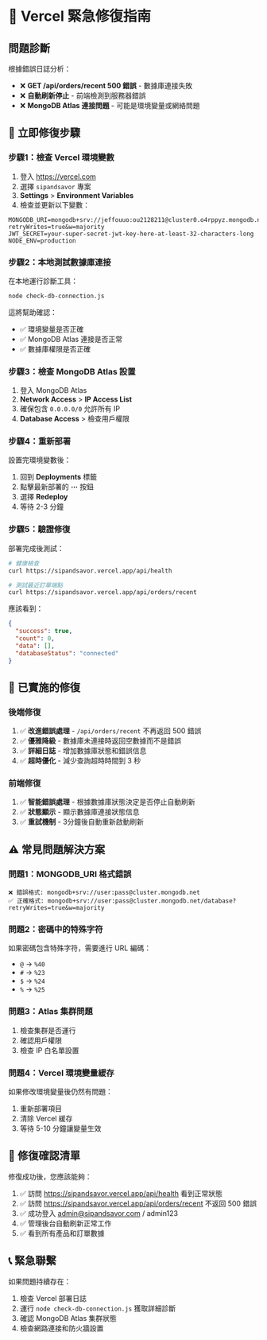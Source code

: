 # 🚨 Vercel 緊急修復指南

## 問題診斷

根據錯誤日誌分析：
- ❌ **GET /api/orders/recent 500 錯誤** - 數據庫連接失敗
- ❌ **自動刷新停止** - 前端檢測到服務器錯誤
- ❌ **MongoDB Atlas 連接問題** - 可能是環境變量或網絡問題

## 🔧 立即修復步驟

### 步驟1：檢查 Vercel 環境變數

1. 登入 https://vercel.com
2. 選擇 `sipandsavor` 專案
3. **Settings** > **Environment Variables**
4. 檢查並更新以下變數：

```
MONGODB_URI=mongodb+srv://jeffouuo:ou2128211@cluster0.o4rppyz.mongodb.net/sipandsavor?retryWrites=true&w=majority
JWT_SECRET=your-super-secret-jwt-key-here-at-least-32-characters-long
NODE_ENV=production
```

### 步驟2：本地測試數據庫連接

在本地運行診斷工具：

```bash
node check-db-connection.js
```

這將幫助確認：
- ✅ 環境變量是否正確
- ✅ MongoDB Atlas 連接是否正常
- ✅ 數據庫權限是否正確

### 步驟3：檢查 MongoDB Atlas 設置

1. 登入 MongoDB Atlas
2. **Network Access** > **IP Access List**
3. 確保包含 `0.0.0.0/0` 允許所有 IP
4. **Database Access** > 檢查用戶權限

### 步驟4：重新部署

設置完環境變數後：
1. 回到 **Deployments** 標籤
2. 點擊最新部署的 **⋯** 按鈕  
3. 選擇 **Redeploy**
4. 等待 2-3 分鐘

### 步驟5：驗證修復

部署完成後測試：

```bash
# 健康檢查
curl https://sipandsavor.vercel.app/api/health

# 測試最近訂單端點
curl https://sipandsavor.vercel.app/api/orders/recent
```

應該看到：
```json
{
  "success": true,
  "count": 0,
  "data": [],
  "databaseStatus": "connected"
}
```

## 🔄 已實施的修復

### 後端修復
1. ✅ **改進錯誤處理** - `/api/orders/recent` 不再返回 500 錯誤
2. ✅ **優雅降級** - 數據庫未連接時返回空數據而不是錯誤
3. ✅ **詳細日誌** - 增加數據庫狀態和錯誤信息
4. ✅ **超時優化** - 減少查詢超時時間到 3 秒

### 前端修復
1. ✅ **智能錯誤處理** - 根據數據庫狀態決定是否停止自動刷新
2. ✅ **狀態顯示** - 顯示數據庫連接狀態信息
3. ✅ **重試機制** - 3分鐘後自動重新啟動刷新

## ⚠️ 常見問題解決方案

### 問題1：MONGODB_URI 格式錯誤
```
❌ 錯誤格式: mongodb+srv://user:pass@cluster.mongodb.net
✅ 正確格式: mongodb+srv://user:pass@cluster.mongodb.net/database?retryWrites=true&w=majority
```

### 問題2：密碼中的特殊字符
如果密碼包含特殊字符，需要進行 URL 編碼：
- `@` → `%40`
- `#` → `%23`  
- `$` → `%24`
- `%` → `%25`

### 問題3：Atlas 集群問題
1. 檢查集群是否運行
2. 確認用戶權限
3. 檢查 IP 白名單設置

### 問題4：Vercel 環境變量緩存
如果修改環境變量後仍然有問題：
1. 重新部署項目
2. 清除 Vercel 緩存
3. 等待 5-10 分鐘讓變量生效

## 🎯 修復確認清單

修復成功後，您應該能夠：
1. ✅ 訪問 https://sipandsavor.vercel.app/api/health 看到正常狀態
2. ✅ 訪問 https://sipandsavor.vercel.app/api/orders/recent 不返回 500 錯誤
3. ✅ 成功登入 admin@sipandsavor.com / admin123
4. ✅ 管理後台自動刷新正常工作
5. ✅ 看到所有產品和訂單數據

## 📞 緊急聯繫

如果問題持續存在：
1. 檢查 Vercel 部署日誌
2. 運行 `node check-db-connection.js` 獲取詳細診斷
3. 確認 MongoDB Atlas 集群狀態
4. 檢查網路連接和防火牆設置
